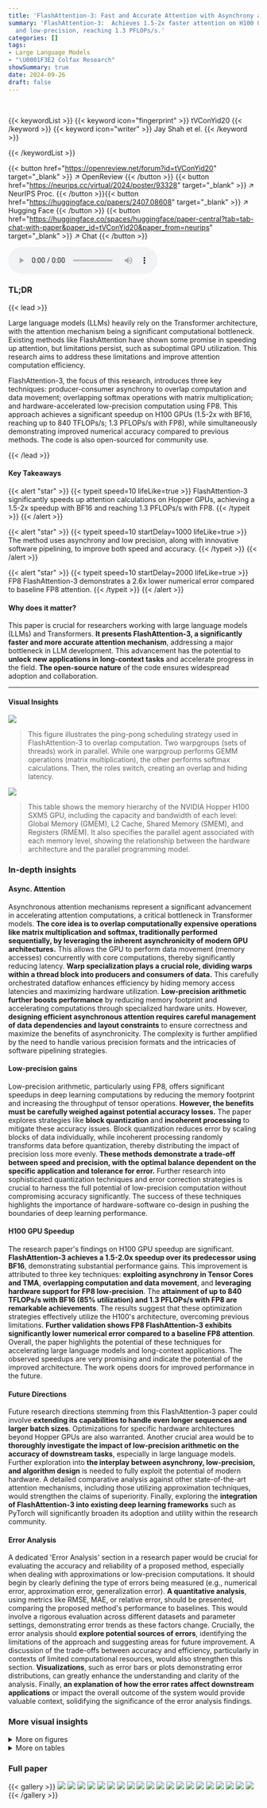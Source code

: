 ```yaml
---
title: 'FlashAttention-3: Fast and Accurate Attention with Asynchrony and Low-precision'
summary: 'FlashAttention-3:  Achieves 1.5-2x faster attention on H100 GPUs using asynchrony
  and low-precision, reaching 1.3 PFLOPs/s.'
categories: []
tags:
- Large Language Models
- "\U0001F3E2 Colfax Research"
showSummary: true
date: 2024-09-26
draft: false
---
```


<br>

{{< keywordList >}}
{{< keyword icon="fingerprint" >}} tVConYid20 {{< /keyword >}}
{{< keyword icon="writer" >}} Jay Shah et el. {{< /keyword >}}
 
{{< /keywordList >}}

{{< button href="https://openreview.net/forum?id=tVConYid20" target="_blank" >}}
↗ OpenReview
{{< /button >}}
{{< button href="https://neurips.cc/virtual/2024/poster/93328" target="_blank" >}}
↗ NeurIPS Proc.
{{< /button >}}{{< button href="https://huggingface.co/papers/2407.08608" target="_blank" >}}
↗ Hugging Face
{{< /button >}}
{{< button href="https://huggingface.co/spaces/huggingface/paper-central?tab=tab-chat-with-paper&paper_id=tVConYid20&paper_from=neurips" target="_blank" >}}
↗ Chat
{{< /button >}}



<audio controls>
    <source src="https://ai-paper-reviewer.com/tVConYid20/podcast.wav" type="audio/wav">
    Your browser does not support the audio element.
</audio>


### TL;DR


{{< lead >}}

Large language models (LLMs) heavily rely on the Transformer architecture, with the attention mechanism being a significant computational bottleneck.  Existing methods like FlashAttention have shown some promise in speeding up attention, but limitations persist, such as suboptimal GPU utilization. This research aims to address these limitations and improve attention computation efficiency.

FlashAttention-3, the focus of this research, introduces three key techniques: producer-consumer asynchrony to overlap computation and data movement; overlapping softmax operations with matrix multiplication; and hardware-accelerated low-precision computation using FP8. This approach achieves a significant speedup on H100 GPUs (1.5-2x with BF16, reaching up to 840 TFLOPs/s; 1.3 PFLOPs/s with FP8), while simultaneously demonstrating improved numerical accuracy compared to previous methods.  The code is also open-sourced for community use.

{{< /lead >}}


#### Key Takeaways

{{< alert "star" >}}
{{< typeit speed=10 lifeLike=true >}} FlashAttention-3 significantly speeds up attention calculations on Hopper GPUs, achieving a 1.5-2x speedup with BF16 and reaching 1.3 PFLOPs/s with FP8. {{< /typeit >}}
{{< /alert >}}

{{< alert "star" >}}
{{< typeit speed=10 startDelay=1000 lifeLike=true >}} The method uses asynchrony and low precision, along with innovative software pipelining, to improve both speed and accuracy. {{< /typeit >}}
{{< /alert >}}

{{< alert "star" >}}
{{< typeit speed=10 startDelay=2000 lifeLike=true >}} FP8 FlashAttention-3 demonstrates a 2.6x lower numerical error compared to baseline FP8 attention. {{< /typeit >}}
{{< /alert >}}

#### Why does it matter?
This paper is crucial for researchers working with large language models (LLMs) and Transformers.  **It presents FlashAttention-3, a significantly faster and more accurate attention mechanism**, addressing a major bottleneck in LLM development. This advancement has the potential to **unlock new applications in long-context tasks** and accelerate progress in the field.  **The open-source nature** of the code ensures widespread adoption and collaboration.

------
#### Visual Insights



![](https://ai-paper-reviewer.com/tVConYid20/figures_4_1.jpg)

> This figure illustrates the ping-pong scheduling strategy used in FlashAttention-3 to overlap computation. Two warpgroups (sets of threads) work in parallel. While one warpgroup performs GEMM operations (matrix multiplication), the other performs softmax calculations. Then, the roles switch, creating an overlap and hiding latency.





![](https://ai-paper-reviewer.com/tVConYid20/tables_2_1.jpg)

> This table shows the memory hierarchy of the NVIDIA Hopper H100 SXM5 GPU, including the capacity and bandwidth of each level: Global Memory (GMEM), L2 Cache, Shared Memory (SMEM), and Registers (RMEM).  It also specifies the parallel agent associated with each memory level, showing the relationship between the hardware architecture and the parallel programming model.





### In-depth insights


#### Async. Attention
Asynchronous attention mechanisms represent a significant advancement in accelerating attention computations, a critical bottleneck in Transformer models.  **The core idea is to overlap computationally expensive operations like matrix multiplication and softmax, traditionally performed sequentially, by leveraging the inherent asynchronicity of modern GPU architectures.**  This allows the GPU to perform data movement (memory accesses) concurrently with core computations, thereby significantly reducing latency. **Warp specialization plays a crucial role, dividing warps within a thread block into producers and consumers of data.** This carefully orchestrated dataflow enhances efficiency by hiding memory access latencies and maximizing hardware utilization.  **Low-precision arithmetic further boosts performance** by reducing memory footprint and accelerating computations through specialized hardware units. However, **designing efficient asynchronous attention requires careful management of data dependencies and layout constraints** to ensure correctness and maximize the benefits of asynchronicity. The complexity is further amplified by the need to handle various precision formats and the intricacies of software pipelining strategies.

#### Low-precision gains
Low-precision arithmetic, particularly using FP8, offers significant speedups in deep learning computations by reducing the memory footprint and increasing the throughput of tensor operations.  **However, the benefits must be carefully weighed against potential accuracy losses.**  The paper explores strategies like **block quantization** and **incoherent processing** to mitigate these accuracy issues. Block quantization reduces error by scaling blocks of data individually, while incoherent processing randomly transforms data before quantization, thereby distributing the impact of precision loss more evenly.  **These methods demonstrate a trade-off between speed and precision, with the optimal balance dependent on the specific application and tolerance for error.**  Further research into sophisticated quantization techniques and error correction strategies is crucial to harness the full potential of low-precision computation without compromising accuracy significantly. The success of these techniques highlights the importance of hardware-software co-design in pushing the boundaries of deep learning performance.

#### H100 GPU Speedup
The research paper's findings on H100 GPU speedup are significant.  **FlashAttention-3 achieves a 1.5-2.0x speedup over its predecessor using BF16**, demonstrating substantial performance gains.  This improvement is attributed to three key techniques: **exploiting asynchrony in Tensor Cores and TMA**, **overlapping computation and data movement**, and **leveraging hardware support for FP8 low-precision**. The **attainment of up to 840 TFLOPs/s with BF16 (85% utilization) and 1.3 PFLOPs/s with FP8 are remarkable achievements**.  The results suggest that these optimization strategies effectively utilize the H100's architecture, overcoming previous limitations.  **Further validation shows FP8 FlashAttention-3 exhibits significantly lower numerical error compared to a baseline FP8 attention**.  Overall, the paper highlights the potential of these techniques for accelerating large language models and long-context applications. The observed speedups are very promising and indicate the potential of the improved architecture. The work opens doors for improved performance in the future. 

#### Future Directions
Future research directions stemming from this FlashAttention-3 paper could involve **extending its capabilities to handle even longer sequences and larger batch sizes**.  Optimizations for specific hardware architectures beyond Hopper GPUs are also warranted. Another crucial area would be to **thoroughly investigate the impact of low-precision arithmetic on the accuracy of downstream tasks**, especially in large language models.  Further exploration into **the interplay between asynchrony, low-precision, and algorithm design** is needed to fully exploit the potential of modern hardware.   A detailed comparative analysis against other state-of-the-art attention mechanisms, including those utilizing approximation techniques, would strengthen the claims of superiority.  Finally, exploring the **integration of FlashAttention-3 into existing deep learning frameworks** such as PyTorch will significantly broaden its adoption and utility within the research community.

#### Error Analysis
A dedicated 'Error Analysis' section in a research paper would be crucial for evaluating the accuracy and reliability of a proposed method, especially when dealing with approximations or low-precision computations.  It should begin by clearly defining the type of errors being measured (e.g., numerical error, approximation error, generalization error).  **A quantitative analysis**, using metrics like RMSE, MAE, or relative error, should be presented, comparing the proposed method's performance to baselines. This would involve a rigorous evaluation across different datasets and parameter settings,  demonstrating error trends as these factors change.  Crucially, the error analysis should **explore potential sources of errors**, identifying the limitations of the approach and suggesting areas for future improvement.  A discussion of the trade-offs between accuracy and efficiency, particularly in contexts of limited computational resources, would also strengthen this section.  **Visualizations**, such as error bars or plots demonstrating error distributions, can greatly enhance the understanding and clarity of the analysis.  Finally, **an explanation of how the error rates affect downstream applications** or impact the overall outcome of the system would provide valuable context, solidifying the significance of the error analysis findings.


### More visual insights

<details>
<summary>More on figures
</summary>


![](https://ai-paper-reviewer.com/tVConYid20/figures_5_1.jpg)

> This figure illustrates the 2-stage pipelining scheme used to overlap GEMMs and softmax computations.  The horizontal axis represents time, and the vertical axis shows the different stages of the algorithm (WGMMA0, Softmax, WGMMA1). The colored blocks represent the execution of different operations.  The figure shows how the softmax operations of one iteration are overlapped with the GEMM operations of the next iteration, effectively hiding the latency of the softmax operations and improving efficiency. Note the pipelining effect between consecutive iterations.


![](https://ai-paper-reviewer.com/tVConYid20/figures_8_1.jpg)

> This figure compares the forward pass speed of different attention methods on an NVIDIA H100 GPU for various sequence lengths and head dimensions.  The methods compared include standard attention, FlashAttention-2, FlashAttention-2 implemented in Triton, cuDNN's optimized implementation, and FlashAttention-3. The results are shown separately for different causal mask settings (with and without) and head dimensions (64 and 128).  FlashAttention-3 demonstrates significant speed improvements over other methods, especially at longer sequence lengths.


![](https://ai-paper-reviewer.com/tVConYid20/figures_8_2.jpg)

> This figure presents a comparison of the forward pass speed (in TFLOPs/s) of different attention mechanisms on an NVIDIA H100 GPU using BF16 precision.  The sequence length varies from 512 to 16k, and different head dimensions (64, 128, and 256) are considered, both with and without causal masking.  The compared methods are standard attention, FlashAttention-2, FlashAttention-2 implemented in Triton, cuDNN's optimized attention, and FlashAttention-3.  FlashAttention-3 consistently demonstrates significant performance gains across all configurations.


![](https://ai-paper-reviewer.com/tVConYid20/figures_8_3.jpg)

> This figure shows the results of benchmarking attention forward speed using BF16 precision on an NVIDIA H100 80GB SXM5 GPU.  It compares the performance of FlashAttention-3 against standard attention, FlashAttention-2, its Triton implementation, and cuDNN.  The benchmark is performed across different sequence lengths and with or without causal masking, and for head dimensions of 64, 128, and 256. The results demonstrate that FlashAttention-3 significantly outperforms other methods, especially for longer sequences.


![](https://ai-paper-reviewer.com/tVConYid20/figures_8_4.jpg)

> This figure presents a comparison of the forward pass speed of different attention methods (Standard Attention, FlashAttention-2, Triton, cuDNN, and FlashAttention-3) using BF16 precision on an NVIDIA H100 80GB SXM5 GPU. The comparison is made across varying sequence lengths (512, 1k, 2k, 4k, 8k, 16k) and with different head dimensions (64 and 128), both with and without causal masking.  The results illustrate the performance improvements achieved by FlashAttention-3, particularly for longer sequences.


![](https://ai-paper-reviewer.com/tVConYid20/figures_8_5.jpg)

> This figure presents the forward pass speed of different attention methods using BF16 precision on an NVIDIA H100 GPU. The sequence length varies from 512 to 16k, and the head dimension is either 64 or 128, both with and without causal masking.  The graph shows that FlashAttention-3 consistently outperforms other methods, including a standard attention implementation, FlashAttention-2, and optimized versions from Triton and cuDNN, especially as sequence length increases.


![](https://ai-paper-reviewer.com/tVConYid20/figures_8_6.jpg)

> This figure shows the speed of different attention methods in terms of TFLOPS/s on an NVIDIA H100 GPU using BF16 precision. The sequence length varies from 512 to 16k, and different head dimensions (64, 128, and 256) are also tested with and without causal masks.  The figure compares the performance of FlashAttention-3 with FlashAttention-2, Triton, and cuDNN implementations. FlashAttention-3 shows significantly faster performance than the others.


![](https://ai-paper-reviewer.com/tVConYid20/figures_9_1.jpg)

> This figure presents the results of benchmarking the backward pass of attention using BF16 precision on an NVIDIA H100 80GB SXM5 GPU.  The benchmark compares the speed (in TFLOPs/s) of four different methods: standard attention, FlashAttention-2, cuDNN, and FlashAttention-3. The results are shown for various sequence lengths (512, 1k, 2k, 4k, 8k, 16k) and a fixed head dimension of 64.  It demonstrates the speed improvements achieved by FlashAttention-3 over existing methods.


![](https://ai-paper-reviewer.com/tVConYid20/figures_9_2.jpg)

> This figure compares the backward pass speed of different attention methods (Standard attention, FlashAttention-2, cuDNN, and FlashAttention-3) on the H100 GPU using BF16 precision.  The x-axis shows the sequence length, and the y-axis represents the speed in TFLOPS/s. The results are shown for different head dimensions (64 and 128).  It demonstrates that FlashAttention-3 outperforms other methods across various sequence lengths.


![](https://ai-paper-reviewer.com/tVConYid20/figures_9_3.jpg)

> This figure presents the forward pass speed of different attention methods (Standard Attention, FlashAttention-2, FlashAttention-2 in Triton, cuDNN, and FlashAttention-3) using BF16 precision on an NVIDIA H100 80GB SXM5 GPU.  The speeds are shown for varying sequence lengths (512, 1k, 2k, 4k, 8k, 16k) and head dimensions (64 and 128), with and without causal masking.  It demonstrates the speedup achieved by FlashAttention-3 compared to other methods.


![](https://ai-paper-reviewer.com/tVConYid20/figures_9_4.jpg)

> This figure presents a comparison of the forward pass speed (in TFLOPs/s) of different attention mechanisms on an NVIDIA H100 80GB SXM5 GPU.  The comparison includes standard attention, FlashAttention-2, FlashAttention-2 implemented using Triton, cuDNN's optimized implementation of FlashAttention-2, and FlashAttention-3. The results are shown for various sequence lengths and head dimensions (64, 128, and 256), with and without causal masking.  FlashAttention-3 consistently demonstrates superior performance across all tested configurations.


![](https://ai-paper-reviewer.com/tVConYid20/figures_17_1.jpg)

> This figure illustrates the 2-stage WGMMA-softmax pipelining technique.  It shows how the softmax computation for one iteration can overlap with the GEMM (WGMMA) computations for the next iteration, improving performance by hiding the latency of the softmax operation. The diagram depicts the pipelined execution of GEMM0, softmax, and GEMM1 operations across multiple iterations (0 to N-1).


![](https://ai-paper-reviewer.com/tVConYid20/figures_18_1.jpg)

> This figure illustrates the ping-pong scheduling mechanism used in FlashAttention-3 to overlap softmax and GEMM operations. Two warpgroups alternate between performing GEMM and softmax calculations, maximizing hardware utilization.  The colors represent the same iteration in different warpgroups, showing how the operations are interleaved.


![](https://ai-paper-reviewer.com/tVConYid20/figures_21_1.jpg)

> This figure presents the results of benchmarking the forward pass of attention using BF16 precision on an NVIDIA H100 80GB SXM5 GPU.  It compares the speed (in TFLOPS/s) of four different methods across varying sequence lengths and head dimensions: Standard Attention, FlashAttention-2, FlashAttention-2 in Triton (optimized for H100 using specific instructions), and FlashAttention-3.  The results show that FlashAttention-3 consistently outperforms the other methods, demonstrating a significant speedup. The chart also considers the effect of causal masking (a technique used in certain types of sequence modeling).


![](https://ai-paper-reviewer.com/tVConYid20/figures_21_2.jpg)

> This figure compares the forward pass speed of different attention methods (standard attention, FlashAttention-2, FlashAttention-2 in Triton, cuDNN, and FlashAttention-3) on an NVIDIA H100 GPU with different sequence lengths (512, 1k, 2k, 4k, 8k, 16k) and head dimensions (64 and 128). It shows the speed in TFLOPS/s for both causal and non-causal settings.


![](https://ai-paper-reviewer.com/tVConYid20/figures_21_3.jpg)

> This figure compares the forward pass speed of four different attention implementations (Standard Attention, FlashAttention-2, FlashAttention-2 in Triton, cuDNN, and FlashAttention-3) across various sequence lengths (512, 1k, 2k, 4k, 8k, 16k) and head dimensions (64, 128, 256).  Both causal and non-causal mask settings are shown, providing a comprehensive performance comparison under different conditions.  The speed is measured in TFLOPs/s (Tera Floating Point Operations per second), a common metric for GPU performance.  FlashAttention-3 consistently demonstrates superior performance across all scenarios.


![](https://ai-paper-reviewer.com/tVConYid20/figures_21_4.jpg)

> This figure presents a comparison of the forward pass speed (in TFLOPs/s) of different attention methods on an NVIDIA H100 GPU using BF16 precision.  The comparison includes Standard Attention, FlashAttention-2, FlashAttention-2 (Triton), cuDNN, and FlashAttention-3.  The speed is measured across various sequence lengths (512, 1k, 2k, 4k, 8k, 16k) and with two head dimensions (64 and 128), both with and without causal masking.  The results demonstrate the performance improvements achieved by FlashAttention-3.


![](https://ai-paper-reviewer.com/tVConYid20/figures_21_5.jpg)

> This figure shows the forward pass speed of different attention methods (Standard Attention, FlashAttention-2, FlashAttention-2 in Triton, cuDNN, and FlashAttention-3) on an NVIDIA H100 GPU with BF16 precision. The speed is measured in TFLOPS/s and is plotted against the sequence length.  The experiments were performed with both causal and non-causal masking options for head dimensions of 64, 128, and 256.


![](https://ai-paper-reviewer.com/tVConYid20/figures_21_6.jpg)

> This figure shows the speed of the forward pass of attention using BF16 precision on an NVIDIA H100 GPU, comparing different methods: Standard Attention, FlashAttention-2, FlashAttention-2 in Triton, cuDNN (NVIDIA's library), and FlashAttention-3.  The results are shown for various sequence lengths and head dimensions (64, 128, and 256), with and without causal masking.  FlashAttention-3 demonstrates significantly faster speeds compared to other methods, especially as sequence length increases.


</details>




<details>
<summary>More on tables
</summary>


![](https://ai-paper-reviewer.com/tVConYid20/tables_8_1.jpg)
> This table presents the results of an ablation study to evaluate the impact of two key techniques, GEMM-Softmax pipelining and warp specialization, on the performance of FLASHATTENTION-3. It shows the time taken and the TFLOPs/s achieved for three configurations: FLASHATTENTION-3 with both techniques, FLASHATTENTION-3 without GEMM-Softmax pipelining, and FLASHATTENTION-3 without warp specialization.  The results demonstrate the individual and combined contributions of these optimization strategies.

![](https://ai-paper-reviewer.com/tVConYid20/tables_9_1.jpg)
> This table presents the root mean squared error (RMSE) for different attention methods using FP16 and FP8 precision.  The baseline FP16 represents a standard attention implementation. FLASHATTENTION-2 and FLASHATTENTION-3 are improved attention methods.  The table demonstrates the error reduction achieved by FLASHATTENTION-3 with FP16, and also shows the effects of block quantization and incoherent processing on the accuracy of the FP8 version of FLASHATTENTION-3.

</details>




### Full paper

{{< gallery >}}
<img src="https://ai-paper-reviewer.com/tVConYid20/1.png" class="grid-w50 md:grid-w33 xl:grid-w25" />
<img src="https://ai-paper-reviewer.com/tVConYid20/2.png" class="grid-w50 md:grid-w33 xl:grid-w25" />
<img src="https://ai-paper-reviewer.com/tVConYid20/3.png" class="grid-w50 md:grid-w33 xl:grid-w25" />
<img src="https://ai-paper-reviewer.com/tVConYid20/4.png" class="grid-w50 md:grid-w33 xl:grid-w25" />
<img src="https://ai-paper-reviewer.com/tVConYid20/5.png" class="grid-w50 md:grid-w33 xl:grid-w25" />
<img src="https://ai-paper-reviewer.com/tVConYid20/6.png" class="grid-w50 md:grid-w33 xl:grid-w25" />
<img src="https://ai-paper-reviewer.com/tVConYid20/7.png" class="grid-w50 md:grid-w33 xl:grid-w25" />
<img src="https://ai-paper-reviewer.com/tVConYid20/8.png" class="grid-w50 md:grid-w33 xl:grid-w25" />
<img src="https://ai-paper-reviewer.com/tVConYid20/9.png" class="grid-w50 md:grid-w33 xl:grid-w25" />
<img src="https://ai-paper-reviewer.com/tVConYid20/10.png" class="grid-w50 md:grid-w33 xl:grid-w25" />
<img src="https://ai-paper-reviewer.com/tVConYid20/11.png" class="grid-w50 md:grid-w33 xl:grid-w25" />
<img src="https://ai-paper-reviewer.com/tVConYid20/12.png" class="grid-w50 md:grid-w33 xl:grid-w25" />
<img src="https://ai-paper-reviewer.com/tVConYid20/13.png" class="grid-w50 md:grid-w33 xl:grid-w25" />
<img src="https://ai-paper-reviewer.com/tVConYid20/14.png" class="grid-w50 md:grid-w33 xl:grid-w25" />
<img src="https://ai-paper-reviewer.com/tVConYid20/15.png" class="grid-w50 md:grid-w33 xl:grid-w25" />
<img src="https://ai-paper-reviewer.com/tVConYid20/16.png" class="grid-w50 md:grid-w33 xl:grid-w25" />
<img src="https://ai-paper-reviewer.com/tVConYid20/17.png" class="grid-w50 md:grid-w33 xl:grid-w25" />
<img src="https://ai-paper-reviewer.com/tVConYid20/18.png" class="grid-w50 md:grid-w33 xl:grid-w25" />
<img src="https://ai-paper-reviewer.com/tVConYid20/19.png" class="grid-w50 md:grid-w33 xl:grid-w25" />
<img src="https://ai-paper-reviewer.com/tVConYid20/20.png" class="grid-w50 md:grid-w33 xl:grid-w25" />
{{< /gallery >}}